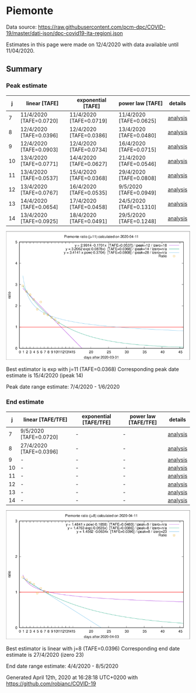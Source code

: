 # Piemonte


Data source: https://raw.githubusercontent.com/pcm-dpc/COVID-19/master/dati-json/dpc-covid19-ita-regioni.json

Estimates in this page were made on 12/4/2020 with data available until 11/04/2020.


## Summary 

### Peak estimate 
|j|linear [TAFE]|exponential [TAFE]|power law [TAFE]|details|
|---|----|-----------|---------|-------|
|7|11/4/2020 [TAFE=0.0720]|11/4/2020 [TAFE=0.0719]|11/4/2020 [TAFE=0.0625]|[analysis](COVID-19_piemonte_j7_2020-04-11.md)|
|8|12/4/2020 [TAFE=0.0396]|12/4/2020 [TAFE=0.0386]|13/4/2020 [TAFE=0.0480]|[analysis](COVID-19_piemonte_j8_2020-04-11.md)|
|9|12/4/2020 [TAFE=0.0903]|12/4/2020 [TAFE=0.0734]|16/4/2020 [TAFE=0.0715]|[analysis](COVID-19_piemonte_j9_2020-04-11.md)|
|10|13/4/2020 [TAFE=0.0771]|14/4/2020 [TAFE=0.0627]|21/4/2020 [TAFE=0.0546]|[analysis](COVID-19_piemonte_j10_2020-04-11.md)|
|11|13/4/2020 [TAFE=0.0537]|15/4/2020 [TAFE=0.0368]|29/4/2020 [TAFE=0.0808]|[analysis](COVID-19_piemonte_j11_2020-04-11.md)|
|12|13/4/2020 [TAFE=0.0767]|16/4/2020 [TAFE=0.0535]|9/5/2020 [TAFE=0.0949]|[analysis](COVID-19_piemonte_j12_2020-04-11.md)|
|13|14/4/2020 [TAFE=0.0654]|17/4/2020 [TAFE=0.0458]|24/5/2020 [TAFE=0.1310]|[analysis](COVID-19_piemonte_j13_2020-04-11.md)|
|14|13/4/2020 [TAFE=0.0925]|18/4/2020 [TAFE=0.0491]|29/5/2020 [TAFE=0.1248]|[analysis](COVID-19_piemonte_j14_2020-04-11.md)|

![best peak estimate](COVID-19_piemonte_j11_2020-04-11.png)

Best estimator is exp with j=11 (TAFE=0.0368)
Corresponding peak date estimate is 15/4/2020 (ipeak 14)


Peak date range estimate: 7/4/2020 - 1/6/2020

### End estimate 
|j|linear [TAFE/TFE]|exponential [TAFE/TFE]|power law [TAFE/TFE]|details|
|---|----|-----------|---------|-------|
|7|9/5/2020 [TAFE=0.0720]|-|-|[analysis](COVID-19_piemonte_j7_2020-04-11.md)|
|8|27/4/2020 [TAFE=0.0396]|-|-|[analysis](COVID-19_piemonte_j8_2020-04-11.md)|
|9|-|-|-|[analysis](COVID-19_piemonte_j9_2020-04-11.md)|
|10|-|-|-|[analysis](COVID-19_piemonte_j10_2020-04-11.md)|
|11|-|-|-|[analysis](COVID-19_piemonte_j11_2020-04-11.md)|
|12|-|-|-|[analysis](COVID-19_piemonte_j12_2020-04-11.md)|
|13|-|-|-|[analysis](COVID-19_piemonte_j13_2020-04-11.md)|
|14|-|-|-|[analysis](COVID-19_piemonte_j14_2020-04-11.md)|

![best zero estimate](COVID-19_piemonte_j8_2020-04-11.png)

Best estimator is linear with j=8 (TAFE=0.0396)
Corresponding end date estimate is 27/4/2020 (izero 23)


End date range estimate: 4/4/2020 - 8/5/2020

Generated April 12th, 2020 at 16:28:18 UTC+0200 with https://github.com/robianc/COVID-19
